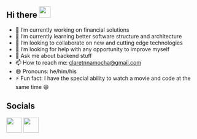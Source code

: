 ## Hi there <img src="https://raw.githubusercontent.com/MartinHeinz/MartinHeinz/master/wave.gif" width="30px">

<!--
**claretnnamocha/claretnnamocha** is a ✨ _special_ ✨ repository because its `README.md` (this file) appears on your GitHub profile.

Here are some ideas to get you started:
-->

- 🔭 I’m currently working on financial solutions
- 🌱 I’m currently learning better software structure and architecture
- 👯 I’m looking to collaborate on  new and cutting edge technologies
- 🤔 I’m looking for help with any opportunity to improve myself
- 💬 Ask me about backend stuff
- 📫 How to reach me: claretnnamocha@gmail.com
- 😄 Pronouns: he/him/his
- ⚡ Fun fact: I have the special ability to watch a movie and code at the same time 😄


## Socials
<a href="https://twitter.com/claretnnamocha"><img src="https://www.lter-europe.net/document-archive/image-gallery/albums/logos/TwitterLogo_55acee.png/image" width="40"></a> <a href="https://facebook.com/claretnnamocha"><img src="https://www.teahub.io/photos/full/11-115962_facebook-logo-png-transparent-background-facebook-png.png" width="40"></a>
